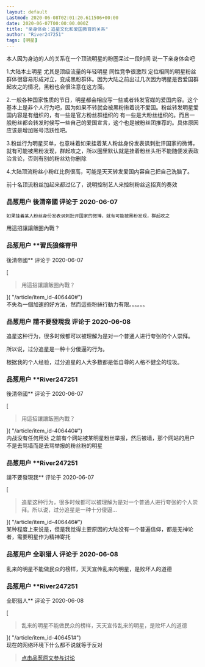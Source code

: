 ```yaml
---
layout: default
Lastmod: 2020-06-08T02:01:20.611506+00:00
date: 2020-06-07T00:00:00.000Z
title: "亲身体会：追星文化和爱国教育的关系"
author: "River247251"
tags: [明星]
---
```


本人因为身边的人的关系在一个顶流明星的粉圈呆过一段时间 说一下亲身体会吧  
  
1.大陆本土明星 尤其是顶级流量的年轻明星 同性竞争很激烈 定位相同的明星粉丝群体很容易形成对立，变成黑粉群体。因为大陆之前出过几次因为明星是否爱国群起攻之的情况，黑粉也会很注意在这方面。  
  
2.一般各种国家性质的节日，明星都会相应写一些或者转发官媒的爱国内容。这个基本上是非个人行为吧，因为如果不转就会被黑粉揪着说不爱国。粉丝转发明星爱国内容是有组织的，有一些是官方粉丝群组织的 有一些是大粉丝组织的。而且一般粉丝都会转发时候写一些自己的爱国宣言，这个也是被粉丝团推荐的。具体原因应该是增加账号活跃性吧。  
  
3.粉丝行为明星买单，也意味着如果挂着某人粉丝身份发表讽刺批评国家的微博，就有可能被黑粉发现，群起攻之，所以圈里默认就是挂着粉丝头衔不能随便发表政治言论，否则有别的粉丝劝你删除  
  
4.大陆顶流粉丝小粉红比例很高，可能是天天转发爱国内容自己把自己洗脑了。  
  
前十名顶流粉丝加起来都过亿了，说明控制艺人来控制粉丝这招真的奏效

            
### 品葱用户 **後清帝國** 评论于 2020-06-07
        
```
如果挂着某人粉丝身份发表讽刺批评国家的微博，就有可能被黑粉发现，群起攻之
```

  
  
用這招讓讓飯圈內戰？
        


            
### 品葱用户 **習氏狼條脊甲 
後清帝國** 评论于 2020-06-07
        
[

> 用這招讓讓飯圈內戰？

]( "/article/item_id-406440#")  
不失為一個加速的好方法，然而這些粉絲行動力有限。。。。。。
        


            
### 品葱用户 **請不要發現我** 评论于 2020-06-08
        
追星这种行为，很多时候都可以被理解为是对一个普通人进行夸张的个人崇拜。  
  
所以说，过分追星是一种十分傻逼的行为。  
  
根据我的个人经验，过分追星的人大多数都是低自尊的人格不健全的垃圾。
        


            
### 品葱用户 **River247251 
後清帝國** 评论于 2020-06-07
        
[

> 用這招讓讓飯圈內戰？

]( "/article/item_id-406440#")  
内战没有任何用处 之前有个网站被某明星粉丝举报，然后被墙，那个网站的用户不是去骂墙而是去骂举报的粉丝粉的明星
        


            
### 品葱用户 **River247251 
請不要發現我** 评论于 2020-06-07
        
[

> 追星这种行为，很多时候都可以被理解为是对一个普通人进行夸张的个人崇拜。所以说，过分追星是一种十分傻逼...

]( "/article/item_id-406446#")  
某种程度上来说是，但是我觉得主要原因的大陆没有一个普遍信仰，都是无神论者，需要明星作为精神寄托
        


            
### 品葱用户 **全职猎人** 评论于 2020-06-08
        
乱来的明星不能做民众的榜样，天天宣传乱来的明星，是败坏人的道德
        


            
### 品葱用户 **River247251 
全职猎人** 评论于 2020-06-08
        
[

> 乱来的明星不能做民众的榜样，天天宣传乱来的明星，是败坏人的道德

]( "/article/item_id-406451#")  
现在的网络环境下什么都不说就等于反对
        






> [点击品葱原文参与讨论](https://pincong.rocks/article/20121)

